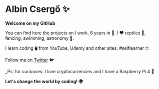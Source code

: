 # Albin Csergő ✨

**Welcome on my GitHub**

You can find here the projects on I work. 8 years in 🏫. I ❤️ reptiles 🐍, fencing, swimming, astronomy 🌠.

I learn coding 🖥️ from YouTube, Udemy and other sites. #selflearner 🤓

Follow me on [Twitter](https://twitter.com/albincsergo) 🐦

_Ps: for curiouses: I love cryptocurrencies and I have a Raspberry Pi 4 🍓


**Let's change the world by coding! 🌍**
